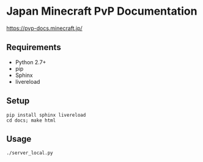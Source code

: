 # Japan Minecraft PvP Documentation

https://pvp-docs.minecraft.jp/

## Requirements

  * Python 2.7+
  * pip
  * Sphinx
  * livereload

## Setup

```
pip install sphinx livereload
cd docs; make html
```

## Usage

```
./server_local.py
```

